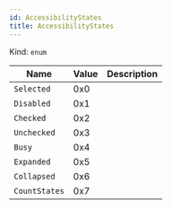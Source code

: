 ```yaml
---
id: AccessibilityStates
title: AccessibilityStates
---
```


Kind: `enum`

| Name |  Value | Description |
|--|--|--|
|`Selected` | 0x0  |  |
|`Disabled` | 0x1  |  |
|`Checked` | 0x2  |  |
|`Unchecked` | 0x3  |  |
|`Busy` | 0x4  |  |
|`Expanded` | 0x5  |  |
|`Collapsed` | 0x6  |  |
|`CountStates` | 0x7  |  |
